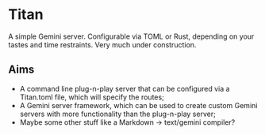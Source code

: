 # Titan
A simple Gemini server. Configurable via TOML or Rust, depending on your tastes and time restraints. Very much under construction.

## Aims
- A command line plug-n-play server that can be configured via a Titan.toml file, which will specify the routes;
- A Gemini server framework, which can be used to create custom Gemini servers with more functionality than the plug-n-play server;
- Maybe some other stuff like a Markdown -> text/gemini compiler?